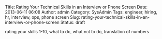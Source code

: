 Title: Rating Your Technical Skills in an Interview or Phone Screen
Date: 2013-06-11 06:08
Author: admin
Category: SysAdmin
Tags: engineer, hiring, hr, interview, ops, phone screen
Slug: rating-your-technical-skills-in-an-interview-or-phone-screen
Status: draft

rating your skills 1-10, what to do, what not to do, translation of
numbers
